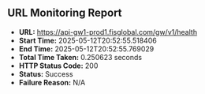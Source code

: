 ## URL Monitoring Report

- **URL:** https://api-gw1-prod1.fisglobal.com/gw/v1/health
- **Start Time:** 2025-05-12T20:52:55.518406
- **End Time:** 2025-05-12T20:52:55.769029
- **Total Time Taken:** 0.250623 seconds
- **HTTP Status Code:** 200
- **Status:** Success
- **Failure Reason:** N/A
